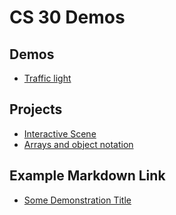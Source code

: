 # CS 30 Demos

## Demos
- [Traffic light](/demo%20traffic%20light%20github/index.html)

## Projects
- [Interactive Scene](/interactive%20scene/)
- [Arrays and object notation](/yourcards/index.html)

## Example Markdown Link
- [Some Demonstration Title](01-demo-folder)


